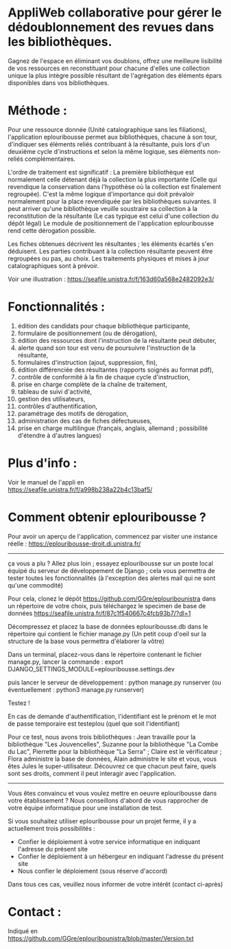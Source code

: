 # AppliWeb collaborative pour gérer le dédoublonnement des revues dans les bibliothèques.

Gagnez de l'espace en éliminant vos doublons, offrez une meilleure lisibilité de vos ressources en reconstituant pour chacune d'elles une collection unique la plus intègre possible résultant de l'agrégation des éléments épars disponibles dans vos bibliothèques.

# Méthode :

Pour une ressource donnée (Unité catalographique sans les filiations), l'application eplouribousse permet aux bibliothèques, chacune à son tour, d'indiquer ses éléments reliés contribuant à la résultante, puis lors d'un deuxième cycle d'instructions et selon la même logique, ses éléments non-reliés complémentaires.

L'ordre de traitement est significatif : La première bibliothèque est normalement celle détenant déjà la collection la plus importante (Celle qui revendique la conservation dans l'hypothèse où la collection est finalement regroupée). C'est la même logique d'importance qui doit prévaloir normalement pour la place revendiquée par les bibliothèques suivantes. Il peut arriver qu'une bibliothèque veuille soustraire sa collection à la reconstitution de la résultante (Le cas typique est celui d'une collection du dépôt légal) Le module de positionnement de l'application eplouribousse rend cette dérogation possible.

Les fiches obtenues décrivent les résultantes ; les éléments écartés s'en déduisent. Les parties contribuant à la collection résultante peuvent être regroupées ou pas, au choix. Les traitements physiques et mises à jour catalographiques sont à prévoir.

Voir une illustration : https://seafile.unistra.fr/f/163d60a568e2482092e3/

# Fonctionnalités :

01. édition des candidats pour chaque bibliothèque participante,
02. formulaire de positionnement (ou de dérogation),
03. édition des ressources dont l'instruction de la résultante peut débuter,
04. alerte quand son tour est venu de poursuivre l'instruction de la résultante,
05. formulaires d'instruction (ajout, suppression, fin),
06. édition différenciée des résultantes (rapports soignés au format pdf),
07. contrôle de conformité à la fin de chaque cycle d'instruction,
08. prise en charge complète de la chaîne de traitement,
09. tableau de suivi d'activité,
10. gestion des utilisateurs,
11. contrôles d'authentification,
12. paramétrage des motifs de dérogation,
13. administration des cas de fiches défectueuses,
14. prise en charge multilingue (français, anglais, allemand ; possibilité d'étendre à d'autres langues)

# Plus d'info :

Voir le manuel de l'appli en https://seafile.unistra.fr/f/a998b238a22b4c13baf5/

# Comment obtenir eplouribousse ?

Pour avoir un aperçu de l'application, commencez par visiter une instance réelle : https://eplouribousse-droit.di.unistra.fr/

----------------

ça vous a plu ? Allez plus loin ; essayez eplouribousse sur un poste local équipé du serveur de développement de Django ; cela vous permettra de tester toutes les fonctionnalités (à l'exception des alertes mail qui ne sont qu'une commodité)

Pour cela, clonez le dépôt https://github.com/GGre/eplouribounistra dans un répertoire de votre choix, puis téléchargez le specimen de base de données https://seafile.unistra.fr/f/87c1f540667c4fcb93b7/?dl=1

Décompressez et placez la base de données eplouribousse.db dans le répertoire qui contient le fichier manage.py
(Un petit coup d'oeil sur la structure de la base vous permettra d'élaborer la vôtre)

Dans un terminal, placez-vous dans le répertoire contenant le fichier manage.py, lancer la commande : export DJANGO_SETTINGS_MODULE=eplouribousse.settings.dev

puis lancer le serveur de développement : python manage.py runserver (ou éventuellement : python3 manage.py runserver)

Testez !

En cas de demande d'authentification, l'identifiant est le prénom et le mot de passe temporaire est testeplou (quel que soit l'identifiant)

Pour ce test, nous avons trois bibliothèques : Jean travaille pour la bibliothèque "Les Jouvencelles", Suzanne pour la bibliothèque "La Combe du Lac", Pierrette pour la bibliothèque "La Serra" ; Claire est le vérificateur ; Flora administre la base de données, Alain administre le site et vous, vous êtes Jules le super-utilisateur. Découvrez ce que chacun peut faire, quels sont ses droits, comment il peut interagir avec l'application.

----------------

Vous êtes convaincu et vous voulez mettre en oeuvre eplouribousse dans votre établissement ?
Nous conseillons d'abord de vous rapprocher de votre équipe informatique pour une installation de test.

Si vous souhaitez utiliser eplouribousse pour un projet ferme, il y a actuellement trois possibilités :
- Confier le déploiement à votre service informatique en indiquant l'adresse du présent site
- Confier le déploiement à un hébergeur en indiquant l'adresse du présent site
- Nous confier le déploiement (sous réserve d'accord)

Dans tous ces cas, veuillez nous informer de votre intérêt (contact ci-après)

# Contact :

Indiqué en https://github.com/GGre/eplouribounistra/blob/master/Version.txt

